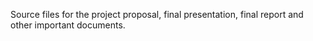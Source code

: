 Source files for the project proposal, final presentation, final report and other important documents. 
